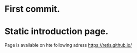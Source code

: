 # First commit.
# Static introduction page.
Page is available on hte following adress https://retls.github.io/
